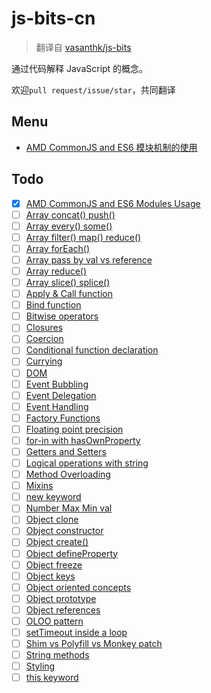 # js-bits-cn

> 翻译自 [vasanthk/js-bits](https://github.com/vasanthk/js-bits)

通过代码解释 JavaScript 的概念。

欢迎`pull request/issue/star`，共同翻译

## Menu

- [AMD CommonJS and ES6 模块机制的使用](js/amd-commonjs-es6modules.js)

## Todo

- [x] [AMD CommonJS and ES6 Modules Usage](js/amd-commonjs-es6modules.js)
- [ ] [Array concat() push()](js/array-concat-push.js)
- [ ] [Array every() some()](js/array-every-some.js)
- [ ] [Array filter() map() reduce()](js/array-filter-map-reduce.js)
- [ ] [Array forEach()](js/array-foreach.js)
- [ ] [Array pass by val vs reference](js/array-pass-by-val-reference.js)
- [ ] [Array reduce()](js/array-reduce.js)
- [ ] [Array slice() splice()](js/array-slice-splice.js)
- [ ] [Apply & Call function](js/call-apply-function.js)
- [ ] [Bind function](js/bind-function.js)
- [ ] [Bitwise operators](js/bitwise-operators.js)
- [ ] [Closures](js/closures.js)
- [ ] [Coercion](js/coercion.js)
- [ ] [Conditional function declaration](js/conditional-function-declaration.js)
- [ ] [Currying](js/currying.js)
- [ ] [DOM](js/dom.js)
- [ ] [Event Bubbling](js/event-bubbling.js)
- [ ] [Event Delegation](js/event-delegation.js)
- [ ] [Event Handling](js/event-handling.js)
- [ ] [Factory Functions](js/factory-functions.js)
- [ ] [Floating point precision](js/floating-point-precision.js)
- [ ] [for-in with hasOwnProperty](js/for-in-with-hasOwnProperty.js)
- [ ] [Getters and Setters](js/getters-setters.js)
- [ ] [Logical operations with string](js/logical-operations-with-string.js)
- [ ] [Method Overloading](js/method-overloading.js)
- [ ] [Mixins](js/mixins.js)
- [ ] [new keyword](js/new-keyword.js)
- [ ] [Number Max Min val](js/number-maxmin-val.js)
- [ ] [Object clone](js/object-clone.js)
- [ ] [Object constructor](js/object-constructor.js)
- [ ] [Object create()](js/object-create.js)
- [ ] [Object defineProperty](js/object-defineProperty.js)
- [ ] [Object freeze](js/object-freeze.js)
- [ ] [Object keys](js/object-keys.js)
- [ ] [Object oriented concepts](js/object-oriented.js)
- [ ] [Object prototype](js/object-prototype.js)
- [ ] [Object references](js/object-reference.js)
- [ ] [OLOO pattern](js/oloo-pattern.js)
- [ ] [setTimeout inside a loop](js/setTimeout-inside-loop.js)
- [ ] [Shim vs Polyfill vs Monkey patch](js/shim-polyfill-monkeypatch.js)
- [ ] [String methods](js/string-methods.js)
- [ ] [Styling](js/styling.js)
- [ ] [this keyword](js/this-keyword.js)
